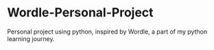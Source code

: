 # Wordle-Personal-Project
 Personal project using python, inspired by Wordle, a part of my python learning journey.

